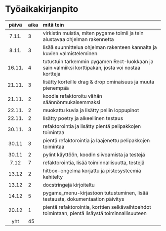 # Työaikakirjanpito

| päivä | aika | mitä tein |
| :----:|:-----| :------|
| 7.11. | 3    | virkistin muistia, miten pygame toimii ja tein alustavaa ohjelman rakennetta |
| 8.11. | 3    | lisää suunnittelua ohjelman rakenteen kannalta ja kuvien valmisteleminen |
| 16.11.| 4    | tutustuin tarkemmin pygamen Rect-luokkaan ja sain valmiiksi korttipakan, josta voi nostaa kortteja |
| 21.11.| 3    | lisätty korteille drag & drop ominaisuus ja muuta pienempää |
| 21.11.| 2    | koodia refaktoroitu vähän säännönmukaisemmaksi |
| 22.11.| 2    | muokattu kuvia ja lisätty peliin loppupinot |
| 22.11.| 2    | lisätty poetry ja alkeellinen testaus |
| 30.11.| 3    | refaktorointia ja lisätty pientä pelipakkojen toimintaa |
| 30.11 | 3    | pientä refaktorointia ja laajenettu pelipakkojen toimintaa |
| 30.11 | 2    | pylint käyttöön, koodin siivoamista ja testejä |
| 7.12  | 7    | refaktorointia, lisää toiminnallisuutta, testejä |
| 13.12 | 2    | hitbox-ongelma korjattu ja pistesysteemiä kehitelty |
| 13.12 | 2    | docstringejä kirjoiteltu |
| 14.12 | 5    | pygame_menu-kirjastoon tutustuminen, lisää testausta, dokumentaation päivitys | 
| 20.12 | 1    | pientä refaktorointia, korttien selkävaihtoehdot toimintaan, pientä lisäystä toiminnallisuuteen |
| yht   | 45   | |
